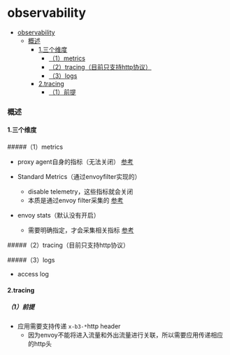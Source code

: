 # observability

<!-- @import "[TOC]" {cmd="toc" depthFrom=1 depthTo=6 orderedList=false} -->
<!-- code_chunk_output -->

- [observability](#observability)
    - [概述](#概述)
      - [1.三个维度](#1三个维度)
        - [（1）metrics](#1metrics)
        - [（2）tracing（目前只支持http协议）](#2tracing目前只支持http协议)
        - [（3）logs](#3logs)
      - [2.tracing](#2tracing)
        - [（1）前提](#1前提)

<!-- /code_chunk_output -->

### 概述

#### 1.三个维度

#####（1）metrics

* proxy agent自身的指标（无法关闭）
[参考](https://istio.io/latest/docs/concepts/observability/#control-plane-metrics)

* Standard Metrics（通过envoyfilter实现的）
  * disable telemetry，这些指标就会关闭
  * 本质是通过envoy filter采集的
[参考](https://istio.io/latest/docs/reference/config/metrics/)

* envoy stats（默认没有开启）
  * 需要明确指定，才会采集相关指标
[参考](https://istio.io/latest/docs/ops/configuration/telemetry/envoy-stats/)

#####（2）tracing（目前只支持http协议）

#####（3）logs
* access log

#### 2.tracing

##### （1）前提
* 应用需要支持传递 `x-b3-*`http header
  * 因为envoy不能将进入流量和外出流量进行关联，所以需要应用传递相应的http头
